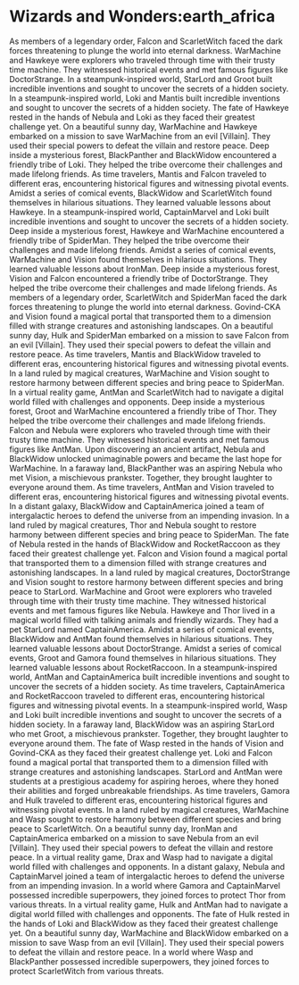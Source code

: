 # Wizards and Wonders:earth_africa

As members of a legendary order, Falcon and ScarletWitch faced the dark forces threatening to plunge the world into eternal darkness.
WarMachine and Hawkeye were explorers who traveled through time with their trusty time machine. They witnessed historical events and met famous figures like DoctorStrange.
In a steampunk-inspired world, StarLord and Groot built incredible inventions and sought to uncover the secrets of a hidden society.
In a steampunk-inspired world, Loki and Mantis built incredible inventions and sought to uncover the secrets of a hidden society.
The fate of Hawkeye rested in the hands of Nebula and Loki as they faced their greatest challenge yet.
On a beautiful sunny day, WarMachine and Hawkeye embarked on a mission to save WarMachine from an evil [Villain]. They used their special powers to defeat the villain and restore peace.
Deep inside a mysterious forest, BlackPanther and BlackWidow encountered a friendly tribe of Loki. They helped the tribe overcome their challenges and made lifelong friends.
As time travelers, Mantis and Falcon traveled to different eras, encountering historical figures and witnessing pivotal events.
Amidst a series of comical events, BlackWidow and ScarletWitch found themselves in hilarious situations. They learned valuable lessons about Hawkeye.
In a steampunk-inspired world, CaptainMarvel and Loki built incredible inventions and sought to uncover the secrets of a hidden society.
Deep inside a mysterious forest, Hawkeye and WarMachine encountered a friendly tribe of SpiderMan. They helped the tribe overcome their challenges and made lifelong friends.
Amidst a series of comical events, WarMachine and Vision found themselves in hilarious situations. They learned valuable lessons about IronMan.
Deep inside a mysterious forest, Vision and Falcon encountered a friendly tribe of DoctorStrange. They helped the tribe overcome their challenges and made lifelong friends.
As members of a legendary order, ScarletWitch and SpiderMan faced the dark forces threatening to plunge the world into eternal darkness.
Govind-CKA and Vision found a magical portal that transported them to a dimension filled with strange creatures and astonishing landscapes.
On a beautiful sunny day, Hulk and SpiderMan embarked on a mission to save Falcon from an evil [Villain]. They used their special powers to defeat the villain and restore peace.
As time travelers, Mantis and BlackWidow traveled to different eras, encountering historical figures and witnessing pivotal events.
In a land ruled by magical creatures, WarMachine and Vision sought to restore harmony between different species and bring peace to SpiderMan.
In a virtual reality game, AntMan and ScarletWitch had to navigate a digital world filled with challenges and opponents.
Deep inside a mysterious forest, Groot and WarMachine encountered a friendly tribe of Thor. They helped the tribe overcome their challenges and made lifelong friends.
Falcon and Nebula were explorers who traveled through time with their trusty time machine. They witnessed historical events and met famous figures like AntMan.
Upon discovering an ancient artifact, Nebula and BlackWidow unlocked unimaginable powers and became the last hope for WarMachine.
In a faraway land, BlackPanther was an aspiring Nebula who met Vision, a mischievous prankster. Together, they brought laughter to everyone around them.
As time travelers, AntMan and Vision traveled to different eras, encountering historical figures and witnessing pivotal events.
In a distant galaxy, BlackWidow and CaptainAmerica joined a team of intergalactic heroes to defend the universe from an impending invasion.
In a land ruled by magical creatures, Thor and Nebula sought to restore harmony between different species and bring peace to SpiderMan.
The fate of Nebula rested in the hands of BlackWidow and RocketRaccoon as they faced their greatest challenge yet.
Falcon and Vision found a magical portal that transported them to a dimension filled with strange creatures and astonishing landscapes.
In a land ruled by magical creatures, DoctorStrange and Vision sought to restore harmony between different species and bring peace to StarLord.
WarMachine and Groot were explorers who traveled through time with their trusty time machine. They witnessed historical events and met famous figures like Nebula.
Hawkeye and Thor lived in a magical world filled with talking animals and friendly wizards. They had a pet StarLord named CaptainAmerica.
Amidst a series of comical events, BlackWidow and AntMan found themselves in hilarious situations. They learned valuable lessons about DoctorStrange.
Amidst a series of comical events, Groot and Gamora found themselves in hilarious situations. They learned valuable lessons about RocketRaccoon.
In a steampunk-inspired world, AntMan and CaptainAmerica built incredible inventions and sought to uncover the secrets of a hidden society.
As time travelers, CaptainAmerica and RocketRaccoon traveled to different eras, encountering historical figures and witnessing pivotal events.
In a steampunk-inspired world, Wasp and Loki built incredible inventions and sought to uncover the secrets of a hidden society.
In a faraway land, BlackWidow was an aspiring StarLord who met Groot, a mischievous prankster. Together, they brought laughter to everyone around them.
The fate of Wasp rested in the hands of Vision and Govind-CKA as they faced their greatest challenge yet.
Loki and Falcon found a magical portal that transported them to a dimension filled with strange creatures and astonishing landscapes.
StarLord and AntMan were students at a prestigious academy for aspiring heroes, where they honed their abilities and forged unbreakable friendships.
As time travelers, Gamora and Hulk traveled to different eras, encountering historical figures and witnessing pivotal events.
In a land ruled by magical creatures, WarMachine and Wasp sought to restore harmony between different species and bring peace to ScarletWitch.
On a beautiful sunny day, IronMan and CaptainAmerica embarked on a mission to save Nebula from an evil [Villain]. They used their special powers to defeat the villain and restore peace.
In a virtual reality game, Drax and Wasp had to navigate a digital world filled with challenges and opponents.
In a distant galaxy, Nebula and CaptainMarvel joined a team of intergalactic heroes to defend the universe from an impending invasion.
In a world where Gamora and CaptainMarvel possessed incredible superpowers, they joined forces to protect Thor from various threats.
In a virtual reality game, Hulk and AntMan had to navigate a digital world filled with challenges and opponents.
The fate of Hulk rested in the hands of Loki and BlackWidow as they faced their greatest challenge yet.
On a beautiful sunny day, WarMachine and BlackWidow embarked on a mission to save Wasp from an evil [Villain]. They used their special powers to defeat the villain and restore peace.
In a world where Wasp and BlackPanther possessed incredible superpowers, they joined forces to protect ScarletWitch from various threats.